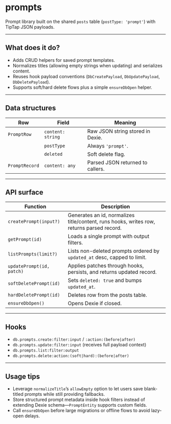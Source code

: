 # prompts

Prompt library built on the shared `posts` table (`postType: 'prompt'`) with TipTap JSON payloads.

---

## What does it do?

-   Adds CRUD helpers for saved prompt templates.
-   Normalizes titles (allowing empty strings when updating) and serializes content.
-   Reuses hook payload conventions (`DbCreatePayload`, `DbUpdatePayload`, `DbDeletePayload`).
-   Supports soft/hard delete flows plus a simple `ensureDbOpen` helper.

---

## Data structures

| Row            | Field             | Meaning                          |
| -------------- | ----------------- | -------------------------------- |
| `PromptRow`    | `content: string` | Raw JSON string stored in Dexie. |
|                | `postType`        | Always `'prompt'`.               |
|                | `deleted`         | Soft delete flag.                |
| `PromptRecord` | `content: any`    | Parsed JSON returned to callers. |

---

## API surface

| Function                  | Description                                                                               |
| ------------------------- | ----------------------------------------------------------------------------------------- |
| `createPrompt(input?)`    | Generates an id, normalizes title/content, runs hooks, writes row, returns parsed record. |
| `getPrompt(id)`           | Loads a single prompt with output filters.                                                |
| `listPrompts(limit?)`     | Lists non-deleted prompts ordered by `updated_at` desc, capped to limit.                  |
| `updatePrompt(id, patch)` | Applies patches through hooks, persists, and returns updated record.                      |
| `softDeletePrompt(id)`    | Sets `deleted: true` and bumps `updated_at`.                                              |
| `hardDeletePrompt(id)`    | Deletes row from the posts table.                                                         |
| `ensureDbOpen()`          | Opens Dexie if closed.                                                                    |

---

## Hooks

-   `db.prompts.create:filter:input` / `:action:(before|after)`
-   `db.prompts.update:filter:input` (receives full payload context)
-   `db.prompts.list:filter:output`
-   `db.prompts.delete:action:(soft|hard):(before|after)`

---

## Usage tips

-   Leverage `normalizeTitle`’s `allowEmpty` option to let users save blank-titled prompts while still providing fallbacks.
-   Store structured prompt metadata inside hook filters instead of extending Dexie schema—`PromptEntity` supports custom fields.
-   Call `ensureDbOpen` before large migrations or offline flows to avoid lazy-open delays.

